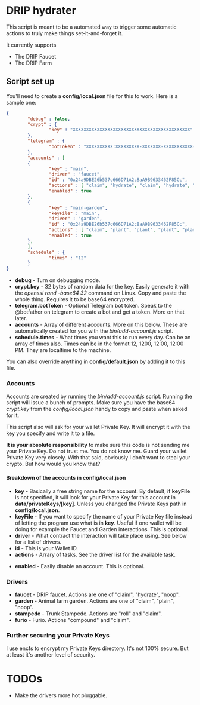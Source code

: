 # DRIP hydrater
This script is meant to be a automated way to trigger some automatic actions to truly make things set-it-and-forget it.

It currently supports
- The DRIP Faucet
- The DRIP Farm

## Script set up
You'll need to create a **config/local.json** file for this to work. Here is a sample one:
```json
{
        "debug" : false,
        "crypt" : {
                "key" : "XXXXXXXXXXXXXXXXXXXXXXXXXXXXXXXXXXXXXXXXXXXX"
        },
        "telegram" : {
                "botToken" : "XXXXXXXXXX:XXXXXXXXX-XXXXXXX-XXXXXXXXXXX-XXXXX"
        },
        "accounts" : [
        {
                "key" : "main",
                "driver" : "faucet",
                "id" : "0x24a9DBE26b537c666D71A2c8aA9B9633462F85Cc",
                "actions" : [ "claim", "hydrate", "claim", "hydrate", "claim", "hydrate", "hydrate" ],
                "enabled" : true
        },
        {
                "key" : "main-garden",
                "keyFile" : "main",
                "driver" : "garden",
                "id" : "0x24a9DBE26b537c666D71A2c8aA9B9633462F85Cc",
                "actions" : [ "claim", "plant", "plant", "plant", "plant" ],
                "enabled" : true
        },
        ],
        "schedule" : {
                "times" : "12"
        }
}
```
* **debug** - Turn on debugging mode.
* **crypt.key** - 32 bytes of random data for the key. Easily generate it with the *openssl rand -base64 32* command on Linux. Copy and paste the whole thing. Requires it to be base64 encrypted.
* **telegram.botToken** - Optional Telegram bot token. Speak to the @botfather on telegram to create a bot and get a token. More on that later.
* **accounts** - Array of different accounts. More on this below. These are automatically created for you with the *bin/add-account.js* script.
* **schedule.times** - What times you want this to run every day. Can be an array of times also. Times can be in the format 12, 1200, 12:00, 12:00 PM. They are localtime to the machine.

You can also override anything in **config/default.json** by adding it to this file.

### Accounts
Accounts are created by running the *bin/add-account.js* script. Running the script will issue a bunch of prompts. Make sure you have the base64 *crypt.key* from the *config/local.json* handy to copy and paste when asked for it.

This script also will ask for your wallet Private Key. It will encrypt it with the key you specify and write it to a file.

**It is your absolute responsibility** to make sure this code is not sending me your Private Key. Do not trust me. You do not know me. Guard your wallet Private Key very closely. With that said, obviously I don't want to steal your crypto. But how would you know that?

#### Breakdown of the accounts in config/local.json
* **key** - Basically a free string name for the account. By default, if **keyFile** is not specified, it will look for your Private Key for this account in **data/privateKeys/[key]**. Unless you changed the Private Keys path in **config/local.json**.
* **keyFile** - If you want to specify the name of your Private Key file instead of letting the program use what is in **key**. Useful if one wallet will be doing for example the Faucet and Garden interactions. This is optional.
* **driver** - What contract the interaction will take place using. See below for a list of drivers.
* **id** - This is your Wallet ID.
* **actions** - Arrary of tasks. See the driver list for the available task.
- **enabled** - Easily disable an account. This is optional.

### Drivers
* **faucet** - DRIP faucet. Actions are one of "claim", "hydrate", "noop".
* **garden** - Animal farm garden. Actions are one of "claim", "plain", "noop".
* **stampede** - Trunk Stampede. Actions are "roll" and "claim".
* **furio** - Furio. Actions "compound" and "claim".

### Further securing your Private Keys
I use encfs to encrypt my Private Keys directory. It's not 100% secure. But at least it's another level of security.

# TODOs
* Make the drivers more hot pluggable.
